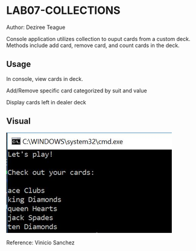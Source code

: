 # LAB07-COLLECTIONS

Author: Deziree Teague

Console application utilizes collection to ouput cards from a custom deck.  Methods include add card, remove card, and count cards in the deck.

## Usage

In console, view cards in deck.

Add/Remove specific card categorized by suit and value

Display cards left in dealer deck

## Visual 

![deck](https://github.com/dezteague/LAB07-COLLECTIONS/blob/master/carddeck.JPG)

Reference: Vinicio Sanchez
